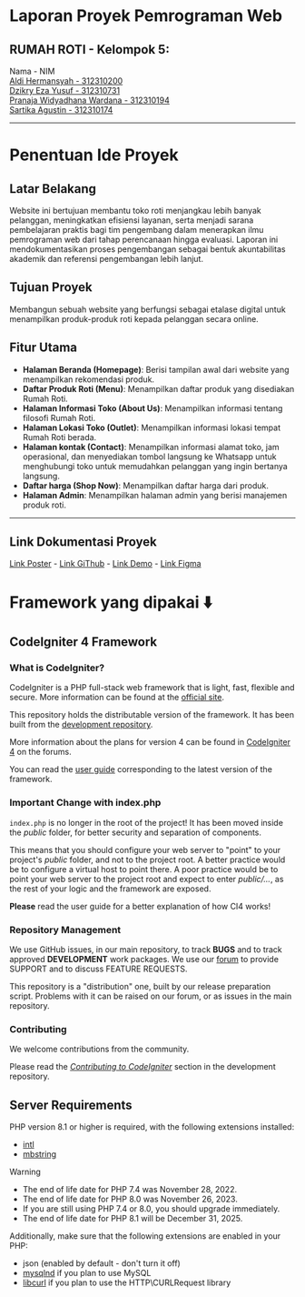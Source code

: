 # Laporan Proyek Pemrograman Web

## RUMAH ROTI - Kelompok 5:
Nama - NIM <br>
[Aldi Hermansyah - 312310200](https://github.com/miya3333) <br>
[Dzikry Eza Yusuf - 312310731](https://github.com/ezaaysf) <br>
[Pranaja Widyadhana Wardana - 312310194](https://github.com/Pranaa22) <br>
[Sartika Agustin - 312310174](https://github.com/sartika312310174)

---

# Penentuan Ide Proyek
## Latar Belakang
Website ini bertujuan membantu toko roti menjangkau lebih banyak pelanggan, meningkatkan efisiensi layanan, serta menjadi sarana pembelajaran praktis bagi tim pengembang dalam menerapkan ilmu pemrograman web dari tahap perencanaan hingga evaluasi. Laporan ini mendokumentasikan proses pengembangan sebagai bentuk akuntabilitas akademik dan referensi pengembangan lebih lanjut.

## Tujuan Proyek
Membangun sebuah website yang berfungsi sebagai etalase digital untuk menampilkan produk-produk roti kepada pelanggan secara online.

## Fitur Utama
* **Halaman Beranda (Homepage)**: Berisi tampilan awal dari website yang menampilkan rekomendasi produk.
* **Daftar Produk Roti (Menu)**: Menampilkan daftar produk yang disediakan Rumah Roti.
* **Halaman Informasi Toko (About Us)**: Menampilkan informasi tentang filosofi Rumah Roti.
* **Halaman Lokasi Toko (Outlet)**: Menampilkan informasi lokasi tempat Rumah Roti berada.
* **Halaman kontak (Contact)**: Menampilkan informasi alamat toko, jam operasional, dan menyediakan tombol langsung ke Whatsapp untuk menghubungi toko untuk memudahkan pelanggan yang ingin bertanya langsung.
* **Daftar harga (Shop Now)**: Menampilkan daftar harga dari produk. 
* **Halaman Admin**: Menampilkan halaman admin yang berisi manajemen produk roti.

---

## Link Dokumentasi Proyek
[Link Poster](http://bit.ly/4ktvD0Y) - 
[Link GiThub](https://github.com/miya3333/rumah-roti) - 
[Link Demo](https://github.com/miya3333/rumah-roti) - 
[Link Figma](https://www.figma.com/design/kfcJXoDy8FGFOzYLEEz4Ly/project_web2?node-id=0-1&t=boOK8RvDKZyYTVwC-1)

# Framework yang dipakai ⬇️
## CodeIgniter 4 Framework

### What is CodeIgniter?

CodeIgniter is a PHP full-stack web framework that is light, fast, flexible and secure.
More information can be found at the [official site](https://codeigniter.com).

This repository holds the distributable version of the framework.
It has been built from the
[development repository](https://github.com/codeigniter4/CodeIgniter4).

More information about the plans for version 4 can be found in [CodeIgniter 4](https://forum.codeigniter.com/forumdisplay.php?fid=28) on the forums.

You can read the [user guide](https://codeigniter.com/user_guide/)
corresponding to the latest version of the framework.

### Important Change with index.php

`index.php` is no longer in the root of the project! It has been moved inside the *public* folder,
for better security and separation of components.

This means that you should configure your web server to "point" to your project's *public* folder, and
not to the project root. A better practice would be to configure a virtual host to point there. A poor practice would be to point your web server to the project root and expect to enter *public/...*, as the rest of your logic and the
framework are exposed.

**Please** read the user guide for a better explanation of how CI4 works!

### Repository Management

We use GitHub issues, in our main repository, to track **BUGS** and to track approved **DEVELOPMENT** work packages.
We use our [forum](http://forum.codeigniter.com) to provide SUPPORT and to discuss
FEATURE REQUESTS.

This repository is a "distribution" one, built by our release preparation script.
Problems with it can be raised on our forum, or as issues in the main repository.

### Contributing

We welcome contributions from the community.

Please read the [*Contributing to CodeIgniter*](https://github.com/codeigniter4/CodeIgniter4/blob/develop/CONTRIBUTING.md) section in the development repository.

## Server Requirements

PHP version 8.1 or higher is required, with the following extensions installed:

- [intl](http://php.net/manual/en/intl.requirements.php)
- [mbstring](http://php.net/manual/en/mbstring.installation.php)

> [!WARNING]
> - The end of life date for PHP 7.4 was November 28, 2022.
> - The end of life date for PHP 8.0 was November 26, 2023.
> - If you are still using PHP 7.4 or 8.0, you should upgrade immediately.
> - The end of life date for PHP 8.1 will be December 31, 2025.

Additionally, make sure that the following extensions are enabled in your PHP:

- json (enabled by default - don't turn it off)
- [mysqlnd](http://php.net/manual/en/mysqlnd.install.php) if you plan to use MySQL
- [libcurl](http://php.net/manual/en/curl.requirements.php) if you plan to use the HTTP\CURLRequest library
